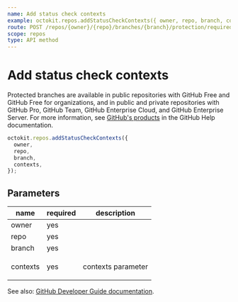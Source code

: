 ```yaml
---
name: Add status check contexts
example: octokit.repos.addStatusCheckContexts({ owner, repo, branch, contexts })
route: POST /repos/{owner}/{repo}/branches/{branch}/protection/required_status_checks/contexts
scope: repos
type: API method
---
```


# Add status check contexts

Protected branches are available in public repositories with GitHub Free and GitHub Free for organizations, and in public and private repositories with GitHub Pro, GitHub Team, GitHub Enterprise Cloud, and GitHub Enterprise Server. For more information, see [GitHub's products](https://docs.github.com/github/getting-started-with-github/githubs-products) in the GitHub Help documentation.

```js
octokit.repos.addStatusCheckContexts({
  owner,
  repo,
  branch,
  contexts,
});
```

## Parameters

<table>
  <thead>
    <tr>
      <th>name</th>
      <th>required</th>
      <th>description</th>
    </tr>
  </thead>
  <tbody>
    <tr><td>owner</td><td>yes</td><td>

</td></tr>
<tr><td>repo</td><td>yes</td><td>

</td></tr>
<tr><td>branch</td><td>yes</td><td>

</td></tr>
<tr><td>contexts</td><td>yes</td><td>

contexts parameter

</td></tr>
  </tbody>
</table>

See also: [GitHub Developer Guide documentation](https://developer.github.com/v3/repos/branches/#add-status-check-contexts).
